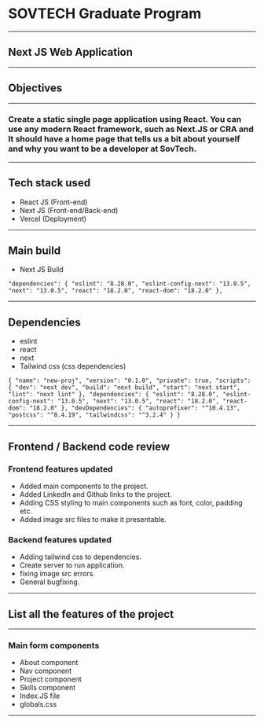 # SOVTECH Graduate Program
---
## Next JS Web Application 
---
## Objectives
---

### Create a static single page application using React. You can use any modern React framework, such as Next.JS or CRA and It should have a home page that tells us a bit about yourself and why you want to be a developer at SovTech.

---


## Tech stack used

- React JS (Front-end)
- Next JS (Front-end/Back-end)
- Vercel (Deployment)

---

## Main build

- Next JS Build

`"dependencies": {
    "eslint": "8.28.0",
    "eslint-config-next": "13.0.5",
    "next": "13.0.5",
    "react": "18.2.0",
    "react-dom": "18.2.0"
  },
  `
  
---
## Dependencies

- eslint
- react
- next
- Tailwind css (css dependencies)


`
 {
  "name": "new-proj",
  "version": "0.1.0",
  "private": true,
  "scripts": {
    "dev": "next dev",
    "build": "next build",
    "start": "next start",
    "lint": "next lint"
  },
  "dependencies": {
    "eslint": "8.28.0",
    "eslint-config-next": "13.0.5",
    "next": "13.0.5",
    "react": "18.2.0",
    "react-dom": "18.2.0"
  },
  "devDependencies": {
    "autoprefixer": "^10.4.13",
    "postcss": "^8.4.19",
    "tailwindcss": "^3.2.4"
  }
}
`

---



## Frontend / Backend code review

### Frontend features updated

- Added main components to the project.
- Added LinkedIn and Github links to the project.
- Adding CSS styling to main components such as font, color, padding etc.
- Added image src files to make it presentable.

### Backend features updated

- Adding tailwind css to dependencies.
- Create server to run application.
- fixing image src errors.
- General bugfixing.



---
## List all the features of the project

---

### Main form components

- About component
- Nav component
- Project component
- Skills component
- Index.JS file
- globals.css


---


